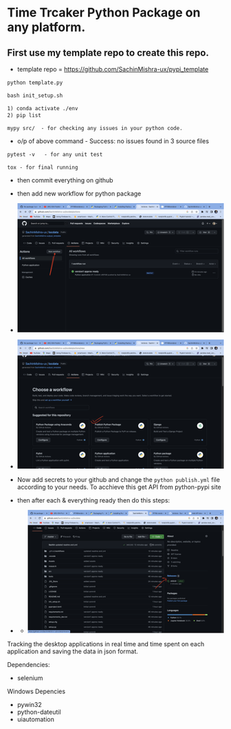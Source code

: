 # Time Trcaker Python Package on any platform.
## First use my template repo to create this repo.
- template repo = https://github.com/SachinMishra-ux/pypi_template

```
python template.py
```

```
bash init_setup.sh
```
```
1) conda activate ./env
2) pip list
```
```
mypy src/  - for checking any issues in your python code.
```
- o/p of above command - Success: no issues found in 3 source files
```
pytest -v   - for any unit test
```
```
tox - for final running
```
- then commit everything on github
- then add new workflow for python package
- ![](./Assets/img1.png)
- ![](./Assets/img2.png)

- Now add secrets to your github and change the ```python publish.yml``` file according to your needs. To acchieve this get API from python-pypi site

- then after each & everything ready then do this steps:
- - ![](./Assets/img3.png)



Tracking the desktop applications in real time and time spent on each application and saving the data in json format.

Dependencies:

- selenium


Windows Depencies

- pywin32
- python-dateutil
- uiautomation 
